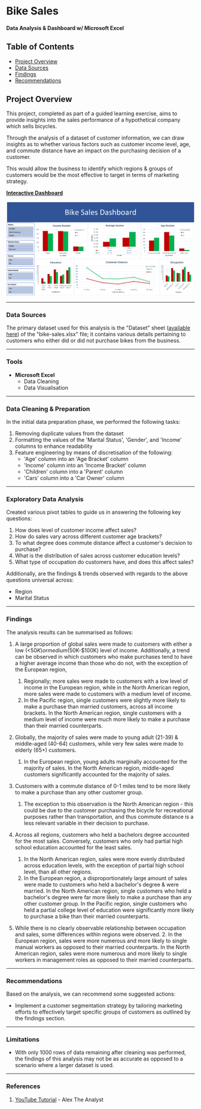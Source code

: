 

# Bike Sales

#### Data Analysis & Dashboard w/ Microsoft Excel

## Table of Contents

- [Project Overview](#project-overview)
- [Data Sources](#data-sources)
- [Findings](#findings)
- [Recommendations](#recommendations)

## Project Overview

This project, completed as part of a guided learning exercise, aims to provide insights into the sales performance of a  hypothetical company which sells bicycles.

Through the analysis of a dataset of customer information, we can draw insights as to whether various factors such as customer income level, age, and commute distance have an impact on the purchasing decision of a customer.

This would allow the business to identify which regions & groups of customers would be the most effective to target in terms of marketing strategy.

[**Interactive Dashboard**](https://1drv.ms/x/c/268b40e9c494717a/Efrz0z864QFArwPTXf49cnkBf5B-r9D7DeQTgxhMycm1gg?e=fcyq30&nav=MTVfe0REN0Q4MTUwLTU2QUQtNERFNC04OUQ2LTg0REIyNzZBRjVDOH0)

![dashboard-screenshot](./assets/dashboard-screenshot.png)
  
---  

### Data Sources

The primary dataset used for this analysis is the "Dataset" sheet ([available here](https://1drv.ms/x/c/268b40e9c494717a/Efrz0z864QFArwPTXf49cnkBf5B-r9D7DeQTgxhMycm1gg?e=JpKLQJ&nav=MTVfezAwMDAwMDAwLTAwMDEtMDAwMC0wMDAwLTAwMDAwMDAwMDAwMH0)) of the "bike-sales.xlsx" file; it contains various details pertaining to customers who either did or did not purchase bikes from the business.
  
---  

### Tools

- **Microsoft Excel**
    - Data Cleaning
    - Data Visualisation

---  

### Data Cleaning & Preparation

In the initial data preparation phase, we performed the following tasks:

1. Removing duplicate values from the dataset
2. Formatting the values of the 'Marital Status', 'Gender', and 'Income' columns to enhance readability
3. Feature engineering by means of discretisation of the following:
    - 'Age' column into an 'Age Bracket' column
    - 'Income' column into an 'Income Bracket' column
    - 'Children' column into a 'Parent' column
    - 'Cars' column into a 'Car Owner' column

  ---

### Exploratory Data Analysis

Created various pivot tables to guide us in answering the following key questions:

1. How does level of customer income affect sales?
2. How do sales vary across different customer age brackets?
3. To what degree does commute distance affect a customer's decision to purchase?
4. What is the distribution of sales across customer education levels?
5. What type of occupation do customers have, and does this affect sales?

Additionally, are the findings & trends observed with regards to the above questions universal across:
- Region
- Marital Status

---

### Findings

The analysis results can be summarised as follows:

1. A large proportion of global sales were made to customers with either a low (<$50K) or medium ($50K-$100K)  level of income.  Additionally, a trend can be observed in which customers who make purchases tend to have a higher average income than those who do not, with the exception of the European region,
    1. Regionally; more sales were made to customers with a low level of income in the European region, while in the North American region, more sales were made to customers with a medium level of income.
    2. In the Pacific region, single customers  were slightly more likely to make a purchase than married customers, across all income brackets.
       In the North American region, single customers with a medium level of income were much more likely to make a purchase than their married counterparts.

2. Globally, the majority of sales were made to young adult (21-39) & middle-aged (40-64) customers, while very few sales were made to elderly (65+) customers.
    1. In the European region, young adults marginally accounted for the majority of sales. In the North American region, middle-aged customers significantly accounted for the majority of sales.

3.  Customers with a commute distance of 0-1 miles tend to be more likely to make a purchase than any other customer group.
	1. The exception to this observation is the North American region - this could be due to the customer purchasing the bicycle for recreational purposes rather than transportation, and thus commute distance is a less relevant variable in their decision to purchase.

4. Across all  regions, customers who held a bachelors degree accounted for the most sales. Conversely, customers who only had partial high school education accounted for the least sales.
    1. In the North American region, sales were more evenly distributed across education levels, with the exception of partial high school level, than all other regions.
    2. In the European region, a disproportionately large amount of sales were made to customers who held a bachelor's degree & were married.
       In the North American region, single customers who held a bachelor's degree were far more likely to make a purchase than any other customer group.
       In the Pacific region, single customers who held a partial college level of education were significantly more likely to purchase a bike than their married counterparts.

5. While there is no clearly observable relationship between occupation and sales, some differences within regions were observed.
	2.  In the European region, sales were more numerous and more likely to single manual workers as opposed to their married counterparts. 
        In the North American region, sales were more numerous and more likely to single workers in management roles as opposed to their married counterparts. 

---

### Recommendations

Based on the analysis, we can recommend some suggested actions:

- Implement a customer segmentation strategy by tailoring marketing efforts to effectively target specific groups of customers as outlined by the findings section.

---

### Limitations

- With only 1000 rows of data remaining after cleaning was performed, the findings of this analysis may not be as accurate as opposed to a scenario where a larger dataset is used.

---  

### References

1. [YouTube Tutorial](https://www.youtube.com/watch?v=opJgMj1IUrc) - Alex The Analyst
